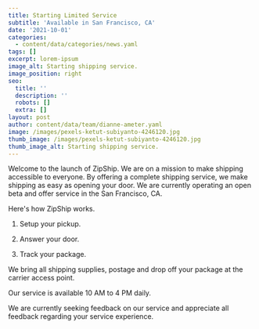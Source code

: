 ```yaml
---
title: Starting Limited Service
subtitle: 'Available in San Francisco, CA'
date: '2021-10-01'
categories:
  - content/data/categories/news.yaml
tags: []
excerpt: lorem-ipsum
image_alt: Starting shipping service.
image_position: right
seo:
  title: ''
  description: ''
  robots: []
  extra: []
layout: post
author: content/data/team/dianne-ameter.yaml
image: /images/pexels-ketut-subiyanto-4246120.jpg
thumb_image: /images/pexels-ketut-subiyanto-4246120.jpg
thumb_image_alt: Starting shipping service.
---
```

Welcome to the launch of ZipShip. We are on a mission to make shipping accessible to everyone. By offering a complete shipping service, we make shipping as easy as opening your door. We are currently operating an open beta and offer service in the San Francisco, CA.

Here's how ZipShip works.

1.  Setup your pickup.

2.  Answer your door.

3.  Track your package.

We bring all shipping supplies, postage and drop off your package at the carrier access point.

Our service is available 10 AM to 4 PM daily. 

We are currently seeking feedback on our service and appreciate all feedback regarding your service experience.

